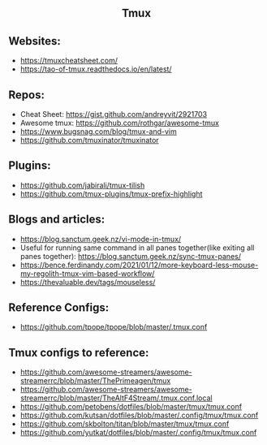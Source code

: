 <h2 align="center">Tmux</h2>

## Websites:

- https://tmuxcheatsheet.com/
- https://tao-of-tmux.readthedocs.io/en/latest/

## Repos:

- Cheat Sheet: https://gist.github.com/andreyvit/2921703
- Awesome tmux: https://github.com/rothgar/awesome-tmux
- https://www.bugsnag.com/blog/tmux-and-vim
- https://github.com/tmuxinator/tmuxinator

## Plugins:

- https://github.com/jabirali/tmux-tilish
- https://github.com/tmux-plugins/tmux-prefix-highlight

## Blogs and articles:

- https://blog.sanctum.geek.nz/vi-mode-in-tmux/
- Useful for running same command in all panes together(like exiting all panes together): https://blog.sanctum.geek.nz/sync-tmux-panes/
- https://bence.ferdinandy.com/2021/01/12/more-keyboard-less-mouse-my-regolith-tmux-vim-based-workflow/
- https://thevaluable.dev/tags/mouseless/

## Reference Configs:

- https://github.com/tpope/tpope/blob/master/.tmux.conf

## Tmux configs to reference:

- https://github.com/awesome-streamers/awesome-streamerrc/blob/master/ThePrimeagen/tmux
- https://github.com/awesome-streamers/awesome-streamerrc/blob/master/TheAltF4Stream/.tmux.conf.local
- https://github.com/petobens/dotfiles/blob/master/tmux/tmux.conf
- https://github.com/kutsan/dotfiles/blob/master/.config/tmux/tmux.conf
- https://github.com/skbolton/titan/blob/master/tmux/tmux.conf
- https://github.com/yutkat/dotfiles/blob/master/.config/tmux/tmux.conf

